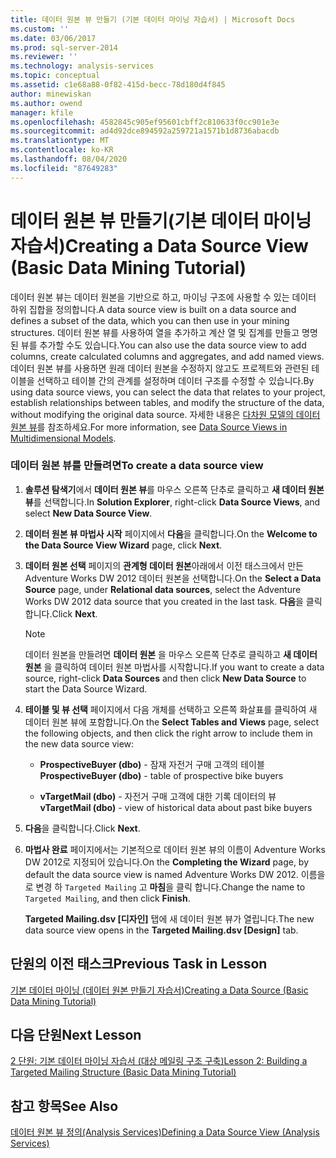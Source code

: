 ```yaml
---
title: 데이터 원본 뷰 만들기 (기본 데이터 마이닝 자습서) | Microsoft Docs
ms.custom: ''
ms.date: 03/06/2017
ms.prod: sql-server-2014
ms.reviewer: ''
ms.technology: analysis-services
ms.topic: conceptual
ms.assetid: c1e68a88-0f82-415d-becc-78d180d4f845
author: minewiskan
ms.author: owend
manager: kfile
ms.openlocfilehash: 4582845c905ef95601cbff2c810633f0cc901e3e
ms.sourcegitcommit: ad4d92dce894592a259721a1571b1d8736abacdb
ms.translationtype: MT
ms.contentlocale: ko-KR
ms.lasthandoff: 08/04/2020
ms.locfileid: "87649283"
---
```

# <a name="creating-a-data-source-view-basic-data-mining-tutorial"></a><span data-ttu-id="e9baa-102">데이터 원본 뷰 만들기(기본 데이터 마이닝 자습서)</span><span class="sxs-lookup"><span data-stu-id="e9baa-102">Creating a Data Source View (Basic Data Mining Tutorial)</span></span>
  <span data-ttu-id="e9baa-103">데이터 원본 뷰는 데이터 원본을 기반으로 하고, 마이닝 구조에 사용할 수 있는 데이터 하위 집합을 정의합니다.</span><span class="sxs-lookup"><span data-stu-id="e9baa-103">A data source view is built on a data source and defines a subset of the data, which you can then use in your mining structures.</span></span> <span data-ttu-id="e9baa-104">데이터 원본 뷰를 사용하여 열을 추가하고 계산 열 및 집계를 만들고 명명된 뷰를 추가할 수도 있습니다.</span><span class="sxs-lookup"><span data-stu-id="e9baa-104">You can also use the data source view to add columns, create calculated columns and aggregates, and add named views.</span></span> <span data-ttu-id="e9baa-105">데이터 원본 뷰를 사용하면 원래 데이터 원본을 수정하지 않고도 프로젝트와 관련된 테이블을 선택하고 테이블 간의 관계를 설정하며 데이터 구조를 수정할 수 있습니다.</span><span class="sxs-lookup"><span data-stu-id="e9baa-105">By using data source views, you can select the data that relates to your project, establish relationships between tables, and modify the structure of the data, without modifying the original data source.</span></span> <span data-ttu-id="e9baa-106">자세한 내용은 [다차원 모델의 데이터 원본 뷰](https://docs.microsoft.com/analysis-services/multidimensional-models/data-source-views-in-multidimensional-models)를 참조하세요.</span><span class="sxs-lookup"><span data-stu-id="e9baa-106">For more information, see [Data Source Views in Multidimensional Models](https://docs.microsoft.com/analysis-services/multidimensional-models/data-source-views-in-multidimensional-models).</span></span>  
  
### <a name="to-create-a-data-source-view"></a><span data-ttu-id="e9baa-107">데이터 원본 뷰를 만들려면</span><span class="sxs-lookup"><span data-stu-id="e9baa-107">To create a data source view</span></span>  
  
1.  <span data-ttu-id="e9baa-108">**솔루션 탐색기**에서 **데이터 원본 뷰**를 마우스 오른쪽 단추로 클릭하고 **새 데이터 원본 뷰**를 선택합니다.</span><span class="sxs-lookup"><span data-stu-id="e9baa-108">In **Solution Explorer**, right-click **Data Source Views**, and select **New Data Source View**.</span></span>  
  
2.  <span data-ttu-id="e9baa-109">**데이터 원본 뷰 마법사 시작** 페이지에서 **다음**을 클릭합니다.</span><span class="sxs-lookup"><span data-stu-id="e9baa-109">On the **Welcome to the Data Source View Wizard** page, click **Next**.</span></span>  
  
3.  <span data-ttu-id="e9baa-110">**데이터 원본 선택** 페이지의 **관계형 데이터 원본**아래에서 이전 태스크에서 만든 Adventure Works DW 2012 데이터 원본을 선택합니다.</span><span class="sxs-lookup"><span data-stu-id="e9baa-110">On the **Select a Data Source** page, under **Relational data sources**, select the Adventure Works DW 2012 data source that you created in the last task.</span></span> <span data-ttu-id="e9baa-111">**다음**을 클릭합니다.</span><span class="sxs-lookup"><span data-stu-id="e9baa-111">Click **Next**.</span></span>  
  
    > [!NOTE]  
    >  <span data-ttu-id="e9baa-112">데이터 원본을 만들려면 **데이터 원본** 을 마우스 오른쪽 단추로 클릭하고 **새 데이터 원본** 을 클릭하여 데이터 원본 마법사를 시작합니다.</span><span class="sxs-lookup"><span data-stu-id="e9baa-112">If you want to create a data source, right-click **Data Sources** and then click **New Data Source** to start the Data Source Wizard.</span></span>  
  
4.  <span data-ttu-id="e9baa-113">**테이블 및 뷰 선택** 페이지에서 다음 개체를 선택하고 오른쪽 화살표를 클릭하여 새 데이터 원본 뷰에 포함합니다.</span><span class="sxs-lookup"><span data-stu-id="e9baa-113">On the **Select Tables and Views** page, select the following objects, and then click the right arrow to include them in the new data source view:</span></span>  
  
    -   <span data-ttu-id="e9baa-114">**ProspectiveBuyer (dbo)** - 잠재 자전거 구매 고객의 테이블</span><span class="sxs-lookup"><span data-stu-id="e9baa-114">**ProspectiveBuyer (dbo)** - table of prospective bike buyers</span></span>  
  
    -   <span data-ttu-id="e9baa-115">**vTargetMail (dbo)** - 자전거 구매 고객에 대한 기록 데이터의 뷰</span><span class="sxs-lookup"><span data-stu-id="e9baa-115">**vTargetMail (dbo)** - view of historical data about past bike buyers</span></span>  
  
5.  <span data-ttu-id="e9baa-116">**다음**을 클릭합니다.</span><span class="sxs-lookup"><span data-stu-id="e9baa-116">Click **Next**.</span></span>  
  
6.  <span data-ttu-id="e9baa-117">**마법사 완료** 페이지에서는 기본적으로 데이터 원본 뷰의 이름이 Adventure Works DW 2012로 지정되어 있습니다.</span><span class="sxs-lookup"><span data-stu-id="e9baa-117">On the **Completing the Wizard** page, by default the data source view is named Adventure Works DW 2012.</span></span> <span data-ttu-id="e9baa-118">이름을로 변경 하 `Targeted Mailing` 고 **마침**을 클릭 합니다.</span><span class="sxs-lookup"><span data-stu-id="e9baa-118">Change the name to `Targeted Mailing`, and then click **Finish**.</span></span>  
  
     <span data-ttu-id="e9baa-119">**Targeted Mailing.dsv [디자인]** 탭에 새 데이터 원본 뷰가 열립니다.</span><span class="sxs-lookup"><span data-stu-id="e9baa-119">The new data source view opens in the **Targeted Mailing.dsv [Design]** tab.</span></span>  
  
## <a name="previous-task-in-lesson"></a><span data-ttu-id="e9baa-120">단원의 이전 태스크</span><span class="sxs-lookup"><span data-stu-id="e9baa-120">Previous Task in Lesson</span></span>  
 [<span data-ttu-id="e9baa-121">기본 데이터 마이닝 &#40;데이터 원본 만들기 자습서&#41;</span><span class="sxs-lookup"><span data-stu-id="e9baa-121">Creating a Data Source &#40;Basic Data Mining Tutorial&#41;</span></span>](../../2014/tutorials/creating-a-data-source-basic-data-mining-tutorial.md)  
  
## <a name="next-lesson"></a><span data-ttu-id="e9baa-122">다음 단원</span><span class="sxs-lookup"><span data-stu-id="e9baa-122">Next Lesson</span></span>  
 [<span data-ttu-id="e9baa-123">2 단원: 기본 데이터 마이닝 자습서 &#40;대상 메일링 구조 구축&#41;</span><span class="sxs-lookup"><span data-stu-id="e9baa-123">Lesson 2: Building a Targeted Mailing Structure &#40;Basic Data Mining Tutorial&#41;</span></span>](../../2014/tutorials/lesson-2-building-a-targeted-mailing-structure-basic-data-mining-tutorial.md)  
  
## <a name="see-also"></a><span data-ttu-id="e9baa-124">참고 항목</span><span class="sxs-lookup"><span data-stu-id="e9baa-124">See Also</span></span>  
 [<span data-ttu-id="e9baa-125">데이터 원본 뷰 정의&#40;Analysis Services&#41;</span><span class="sxs-lookup"><span data-stu-id="e9baa-125">Defining a Data Source View &#40;Analysis Services&#41;</span></span>](https://docs.microsoft.com/analysis-services/multidimensional-models/defining-a-data-source-view-analysis-services)  
  
  
